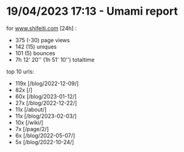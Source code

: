 # 19/04/2023 17:13 - Umami report
for www.shifeiti.com [24h] :

 - 375 (-30) page views
 - 142 (15) uniques
 - 101 (5) bounces
 - 7h 12' 20'' (1h 51' 10'') totaltime


top 10 urls:
 - 119x [/blog/2022-12-09/]
 - 82x [/]
 - 60x [/blog/2023-01-12/]
 - 27x [/blog/2022-12-22/]
 - 11x [/about/]
 - 11x [/blog/2023-02-03/]
 - 10x [/wiki/]
 - 7x [/page/2/]
 - 6x [/blog/2022-05-07/]
 - 5x [/blog/2022-10-24/]


